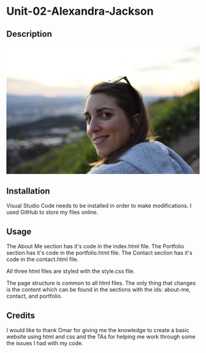 # Unit-02-Alexandra-Jackson

## Description 


![Alt text](assets/images/portrait_alex.jpg)



## Installation


Visual Studio Code needs to be installed in order to make modifications.
I used GitHub to store my files online. 


## Usage

The About Me section has it's code in the index.html file.
The Portfolio section has it's code in the portfolio.html file.
The Contact section has it's code in the contact.html file. 

All three html files are styled with the style.css file.

The page structure is common to all html files. The only thing that changes is the content which can be found in the sections with the ids: about-me, contact, and portfolio. 


## Credits

I would like to thank Omar for giving me the knowledge to create a basic website using html and css and the TAs for helping me work through some the issues I had with my code. 